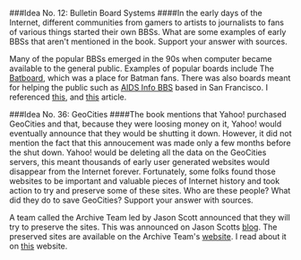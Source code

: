 ###Idea No. 12: Bulletin Board Systems
####In the early days of the Internet, different communities from gamers to artists to journalists to fans of various things started their own BBSs. What are some examples of early BBSs that aren't mentioned in the book. Support your answer with sources.

Many of the popular BBSs emerged in the 90s when computer became available to the general public. Examples of popular boards include The [Batboard](http://www.bbsmates.com/viewbbs.aspx?id=69507), which was a place for Batman fans. There was also boards meant for helping the public such as [AIDS Info BBS](http://bbsmates.com/viewbbs.aspx?id=83280) based in San Francisco. I referenced [this](https://spectrum.ieee.org/tech-history/cyberspace/social-medias-dialup-ancestor-the-bulletin-board-system), and [this](https://www.theatlantic.com/technology/archive/2016/11/the-lost-civilization-of-dial-up-bulletin-board-systems/506465/) article.

###Idea No. 36: GeoCities
####The book mentions that Yahoo! purchased GeoCities and that, because they were loosing money on it, Yahoo! would eventually announce that they would be shutting it down. However, it did not mention the fact that this annoucement was made only a few months before the shut down. Yahoo! would be deleting all the data on the GeoCities servers, this meant thousands of early user generated websites would disappear from the Internet forever. Fortunately, some folks found those websites to be important and valuable pieces of Internet history and took action to try and preserve some of these sites. Who are these people? What did they do to save GeoCities? Support your answer with sources.

A team called the Archive Team led by Jason Scott announced that they will try to preserve the sites. This was announced on Jason Scotts [blog](http://ascii.textfiles.com/archives/1956). The preserved sites are available on the Archive Team's [website](https://www.archiveteam.org/index.php?title=Main_Page). I read about it on [this]((https://www.theregister.co.uk/2009/04/28/geocities_preservation/)) website.
